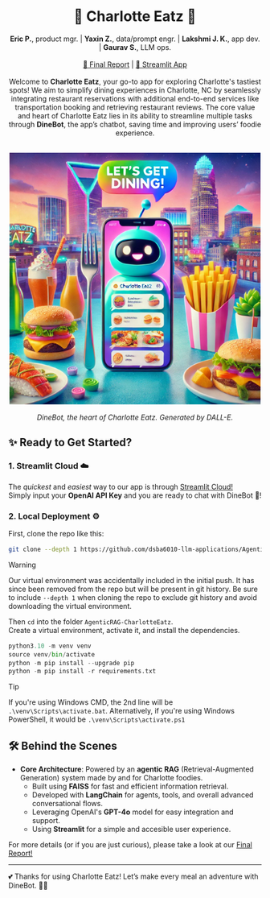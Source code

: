 <div align="center">
  <h1>🍴 Charlotte Eatz 🤖</h1>
</div>

<div align="center"><b>Eric P.</b>, product mgr. | <b>Yaxin Z.</b>, data/prompt engr. | <b>Lakshmi J. K.</b>, app dev. | <b>Gaurav S.</b>, LLM ops.</div>  
<br>

<div align="center">
  <a href="https://github.com/dsba6010-llm-applications/AgenticRAG-CharlotteEatz/blob/main/docs/Final%20Project%20Report.pdf">🎉 Final Report</a> |
  <a href="https://dinebot-uncc-dsba.streamlit.app/">🚀 Streamlit App</a>
</div>
<br>

<div align="center">
Welcome to <b>Charlotte Eatz</b>, your go-to app for exploring Charlotte's tastiest spots! We aim to simplify dining experiences in Charlotte, NC by seamlessly integrating restaurant reservations with additional end-to-end services like transportation booking and retrieving restaurant reviews. The core value and heart of Charlotte Eatz lies in its ability to streamline multiple tasks through <b>DineBot</b>, the app’s chatbot, saving time and improving users’ foodie experience.
</div>
<br>

<p align="center">
  <img width="500" height="500" src="https://raw.githubusercontent.com/dsba6010-llm-applications/AgenticRAG-CharlotteEatz/refs/heads/main/DineBot.png">
</p>

<p align="center"><i>DineBot, the heart of Charlotte Eatz. Generated by DALL-E.</i></p>
  
## ✨ Ready to Get Started?
### 1. Streamlit Cloud ☁️
The _quickest_ and _easiest_ way to our app is through [Streamlit Cloud!](https://dinebot-uncc-dsba.streamlit.app/)  
Simply input your __OpenAI API Key__ and you are ready to chat with DineBot 🤖!

### 2. Local Deployment ⚙️
First, clone the repo like this:

```bash
git clone --depth 1 https://github.com/dsba6010-llm-applications/AgenticRAG-CharlotteEatz.git
```

> [!WARNING]
> Our virtual environment was accidentally included in the initial push. It has since been removed from the repo but will be present in git history.
> Be sure to include ```--depth 1``` when cloning the repo to exclude git history and avoid downloading the virtual environment.

Then `cd` into the folder `AgenticRAG-CharlotteEatz`.  
Create a virtual environment, activate it, and install the dependencies.

```python
python3.10 -m venv venv
source venv/bin/activate
python -m pip install --upgrade pip
python -m pip install -r requirements.txt
```

> [!TIP]
> If you're using Windows CMD, the 2nd line will be `.\venv\Scripts\activate.bat`. 
> Alternatively, if you're using Windows PowerShell, it would be `.\venv\Scripts\activate.ps1`

## 🛠️ Behind the Scenes 
- **Core Architecture**: Powered by an **agentic RAG** (Retrieval-Augmented Generation) system made by and for Charlotte foodies.
  - Built using **FAISS** for fast and efficient information retrieval.
  - Developed with **LangChain** for agents, tools, and overall advanced conversational flows.
  - Leveraging OpenAI's **GPT-4o** model for easy integration and support.
  - Using **Streamlit** for a simple and accesible user experience.
    
For more details (or if you are just curious), please take a look at our [Final Report!](https://github.com/dsba6010-llm-applications/AgenticRAG-CharlotteEatz/blob/main/docs/Final%20Project%20Report.pdf)
 
---
💕 Thanks for using Charlotte Eatz! Let’s make every meal an adventure with DineBot. 🍷🍕



